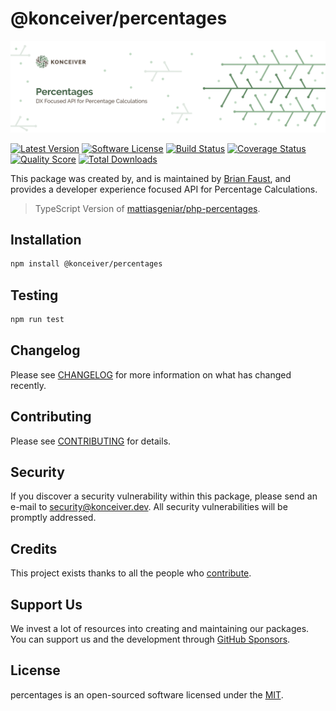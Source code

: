 # @konceiver/percentages

<p align="center"><img src="./banner.png" /></p>

[![Latest Version](https://badgen.net/npm/v/@konceiver/percentages)](https://npmjs.com/package/@konceiver/percentages)
[![Software License](https://badgen.net/npm/license/@konceiver/percentages)](https://npmjs.com/package/@konceiver/percentages)
[![Build Status](https://img.shields.io/github/workflow/status/konceiver/percentages/run-tests?label=tests)](https://github.com/konceiver/percentages/actions?query=workflow%3Arun-tests+branch%3Amaster)
[![Coverage Status](https://badgen.net/codeclimate/coverage/konceiver/percentages)](https://codeclimate.com/github/konceiver/percentages)
[![Quality Score](https://badgen.net/codeclimate/maintainability/konceiver/percentages)](https://codeclimate.com/github/konceiver/percentages)
[![Total Downloads](https://badgen.net/npm/dt/@konceiver/percentages)](https://npmjs.com/package/@konceiver/percentages)

This package was created by, and is maintained by [Brian Faust](https://github.com/faustbrian), and provides a developer experience focused API for Percentage Calculations.

> TypeScript Version of [mattiasgeniar/php-percentages](https://github.com/mattiasgeniar/php-percentages).

## Installation

```bash
npm install @konceiver/percentages
```

## Testing

```bash
npm run test
```

## Changelog

Please see [CHANGELOG](CHANGELOG.md) for more information on what has changed recently.

## Contributing

Please see [CONTRIBUTING](CONTRIBUTING.md) for details.

## Security

If you discover a security vulnerability within this package, please send an e-mail to security@konceiver.dev. All security vulnerabilities will be promptly addressed.

## Credits

This project exists thanks to all the people who [contribute](../../contributors).

## Support Us

We invest a lot of resources into creating and maintaining our packages. You can support us and the development through [GitHub Sponsors](https://github.com/sponsors/faustbrian).

## License

percentages is an open-sourced software licensed under the [MIT](LICENSE.md).
